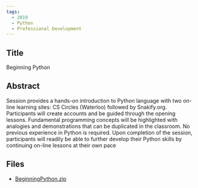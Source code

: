```yaml
---
tags:
  - 2019
  - Python
  - Professional Development
---
```

    
## Title

Beginning Python

## Abstract

Session provides a hands-on introduction to Python language with two on-line learning sites: CS Circles (Waterloo) followed by Snakify.org.  Participants will create accounts and be guided through the opening lessons. Fundamental programming concepts will be highlighted with analogies and demonstrations that can be duplicated in the classroom. No previous experience in Python is required.  Upon completion of the session, participants will readily be able to further develop their Python skills by continuing on-line lessons at their own pace

## Files

- [BeginningPython.zip](resources/2019/Francis_Corrigan/BeginningPython.zip)
